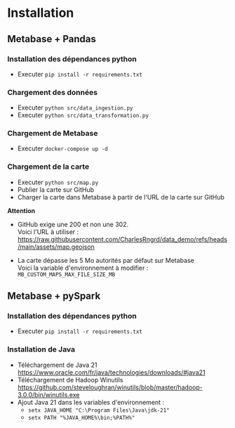 # Installation

## Metabase + Pandas

### Installation des dépendances python

- Executer `pip install -r requirements.txt`

### Chargement des données

- Executer `python src/data_ingestion.py`
- Executer `python src/data_transformation.py`

### Chargement de Metabase

- Executer `docker-compose up -d`

### Chargement de la carte

- Executer `python src/map.py`
- Publier la carte sur GitHub
- Charger la carte dans Metabase à partir de l'URL de la carte sur GitHub

**Attention**

- GitHub exige une 200 et non une 302.<br>
Voici l'URL à utiliser : https://raw.githubusercontent.com/CharlesRngrd/data_demo/refs/heads/main/assets/map.geojson

- La carte dépasse les 5 Mo autorités par défaut sur Metabase<br>
Voici la variable d'environnement à modifier : `MB_CUSTOM_MAPS_MAX_FILE_SIZE_MB`

## Metabase + pySpark

### Installation des dépendances python

- Executer `pip install -r requirements.txt`

### Installation de Java

- Téléchargement de Java 21 https://www.oracle.com/fr/java/technologies/downloads/#java21
- Téléchargement de Hadoop Winutils https://github.com/steveloughran/winutils/blob/master/hadoop-3.0.0/bin/winutils.exe
- Ajout Java 21 dans les variables d'environnement :
    - `setx JAVA_HOME "C:\Program Files\Java\jdk-21"`
    - `setx PATH "%JAVA_HOME%\bin;%PATH%"`
